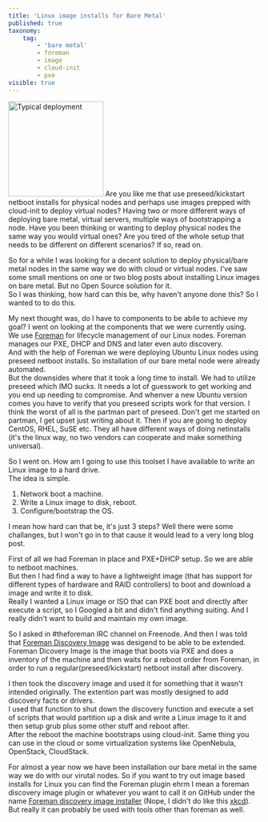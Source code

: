 ```yaml
---
title: 'Linux image installs for Bare Metal'
published: true
taxonomy:
    tag:
        - 'bare metal'
        - foreman
        - image
        - cloud-init
        - pxe
visible: true
---
```


<img src="https://media.giphy.com/media/xsATxBQfeKHCg/giphy.gif" alt="Typical deployment" style="width: 190px;"/>
Are you like me that use preseed/kickstart netboot installs for physical nodes and perhaps use images prepped with cloud-init to deploy virtual nodes?  
Having two or more different ways of deploying bare metal, virtual servers, multiple ways of bootstrapping a node.  
Have you been thinking or wanting to deploy physical nodes the same way you would virtual ones? Are you tired of the whole setup that needs to be different on different scenarios?  
If so, read on.

So for a while I was looking for a decent solution to deploy physical/bare metal nodes in the same way we do with cloud or virtual nodes. I've saw some small mentions on one or two blog posts about installing Linux images on bare metal. But no Open Source solution for it.  
So I was thinking, how hard can this be, why haven't anyone done this? So I wanted to to do this.

My next thought was, do I have to components to be abile to achieve my goal? I went on looking at the components that we were currently using.  
We use [Foreman](https://theforeman.org) for lifecycle management of our Linux nodes. Foreman manages our PXE, DHCP and DNS and later even auto discovery.  
And with the help of Foreman we were deploying Ubuntu Linux nodes using preseed netboot installs. So installation of our bare metal node were already automated.  
But the downsides where that it took a long time to install. We had to utilize preseed which IMO sucks. It needs a lot of guesswork to get working and you end up needing to compromise. And whenver a new Ubuntu version comes you have to verify that you preseed scripts work for that version. I think the worst of all is the partman part of preseed. Don't get me started on partman, I get upset just writing about it. Then if you are going to deploy CentOS, RHEL, SuSE etc. They all have different ways of doing netinstalls (it's the linux way, no two vendors can cooperate and make something universal).

So I went on. How am I going to use this toolset I have available to write an Linux image to a hard drive.  
The idea is simple.
1. Network boot a machine.
2. Write a Linux image to disk, reboot.
3. Configure/bootstrap the OS.

I mean how hard can that be, it's just 3 steps? Well there were some challanges, but I won't go in to that cause it would lead to a very long blog post.

First of all we had Foreman in place and PXE+DHCP setup. So we are able to netboot machines.  
But then I had find a way to have a lightweight image (that has support for different types of hardware and RAID controllers) to boot and download a image and write it to disk.  
Really I wanted a Linux image or ISO that can PXE boot and directly after execute a script, so I Googled a bit and didn't find anything suiting. And I really didn't want to build and maintain my own image.

So I asked in #theforeman IRC channel on Freenode. And then I was told that [Foreman Discovery Image](https://github.com/theforeman/foreman-discovery-image) was desigend to be able to be extended. Foreman Dicovery Image is the image that boots via PXE and does a inventory of the machine and then waits for a reboot order from Foreman, in order to run a regular(preseed/kickstart) netboot install after discovery.

I then took the discovery image and used it for something that it wasn't intended originally. The extention part was mostly designed to add discovery facts or drivers.  
I used that function to shut down the discovery function and execute a set of scripts that would partition up a disk and write a Linux image to it and then setup grub plus some other stuff and reboot after.  
After the reboot the machine bootstraps using cloud-init. Same thing you can use in the cloud or some virtualization systems like OpenNebula, OpenStack, CloudStack.

For almost a year now we have been installation our bare metal in the same way we do with our virutal nodes. So if you want to try out image based installs for Linux you can find the Foreman plugin ehrm I mean a foreman discovery image plugin or whatever you want to call it on GitHub under the name [Foreman discovery image installer](https://github.com/deltaprojects/foreman_discovery_image_installer) (Nope, I didn't do like this [xkcd](https://xkcd.com/910/)).  
But really it can probably be used with tools other than foreman as well.